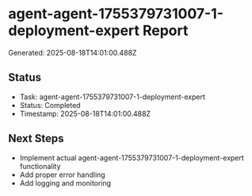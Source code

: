 # agent-agent-1755379731007-1-deployment-expert Report

Generated: 2025-08-18T14:01:00.488Z

## Status
- Task: agent-agent-1755379731007-1-deployment-expert
- Status: Completed
- Timestamp: 2025-08-18T14:01:00.488Z

## Next Steps
- Implement actual agent-agent-1755379731007-1-deployment-expert functionality
- Add proper error handling
- Add logging and monitoring
